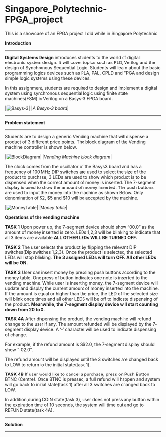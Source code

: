 # Singapore_Polytechnic-FPGA_project
 
This is a showcase of an FPGA project I did while in Singapore Polytechnic

<strong>Introduction</strong>

***
<strong>Digital Systems Design </strong>introduces students to the world of digital electronic system design. It will cover topics such as PLD, Verilog and the design of Synchronous Sequential Logic. Students will learn about the basic programming logics devices such as PLA, PAL, CPLD and FPGA and design simple logic systems using these devices.

In this assignment, students are required to design and implement a digital system using synchronous sequential logic using finite state machines(FSM) in Verilog on a Basys-3 FPGA board.

|![Basys-3](/assets/images/SP-FPGA/Basys-3.jpg)|
|<em>A Basys-3 board</em>|

***

<strong>Problem statement</strong>

***
Students are to design a generic Vending machine that will dispense a product of 3 different price points. The block diagram of the Vending machine controller is shown below.

|![BlockDiagram](/assets/images/SP-FPGA/BlockDiagram.png)|
|<em>Vending Machine block diagram</em>|

The clock comes from the oscillator of the Basys3 board and has a frequency of 100 MHz.DIP switches are used to select the size of the product to purchase, 3 LEDs are used to show which product is to be dispensed when the correct amount of money is inserted. The 7-segment display is used to show the amount of money inserted. The push buttons are used to input the money into the machine as shown Below. Only denomination of $2, $5 and $10 will be accepted by the machine.

|![MoneyTable](/assets/images/SP-FPGA/MoneyTable.png)|
|<em>Money table</em>|

<strong>Operations of the vending machine</strong>

<strong>TASK 1</strong>
Upon power up, the 7-segment device should show “00.0” as the amount of money inserted is zero. LEDs 1,2,3 will be blinking to indicate that all 3 items are available.<strong>ALL OTHER LEDs WILL BE TURNED OFF.</strong>

<strong>TASK 2</strong>
The user selects the product by flipping the relevant DIP switches(Dip switches 1,2,3). Once the product is selected, the selected LEDs will stop blinking.<strong> The 3 assigned LEDs will turn OFF. All other LEDs will be ON.</strong>

<strong>TASK 3</strong>
User can insert money by pressing push buttons according to the money table. One press of button indicates one note is inserted to the vending machine. While user is inserting money, the 7-segment device will update and display the current amount of money inserted into the machine. If the amount is equal or higher than the price, the LED of the selected size will blink once times and all other LEDS will be off to indicate dispensing of the product.<strong> Meanwhile, the 7-segment display device will start counting down from 20 to 0.</strong>

<strong>TASK 4A</strong>
After dispensing the product, the vending machine will refund change to the user if any. The amount refunded will be displayed by the 7‐segment display device. A ‘‐’ character will be used to indicate dispensing of change.

For example, if the refund amount is S$2.0, the 7‐segment display should show “‐02.0”.

The refund amount will be displayed until the 3 switches are changed back to LOW to return to the initial state(task 1).

<strong>TASK 4B</strong>
If user would like to cancel a purchase, press on Push Button BTNC (Centre). Once
BTNC is pressed, a full refund will happen and system will go back to initial state(task 1) after all 3 switches are changed back to LOW.

In addition,during COIN state(task 3), user does not press any button within the expiration time of 10 seconds, the system will time out and go to REFUND state(task 4A).

***

<strong>Solution</strong>

***